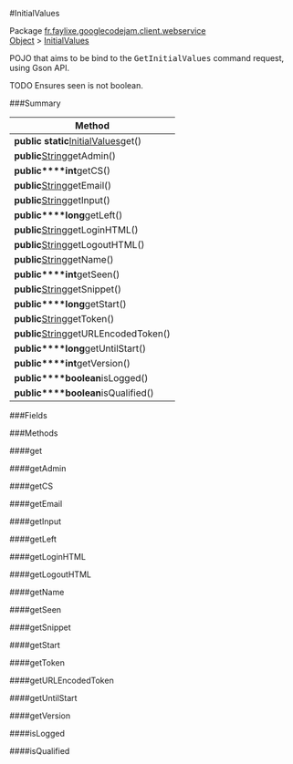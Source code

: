 #InitialValues

Package [fr.faylixe.googlecodejam.client.webservice](nullfr/faylixe/googlecodejam/client/webservice)<br>
[Object]() > [InitialValues]()

<p>POJO that aims to be bind to the <tt>GetInitialValues</tt>
 command request, using Gson API.</p>
 
 TODO Ensures seen is not boolean.

###Summary


| Method |
| --- |
| **public static**[InitialValues]()get() |
| **public**[String]()getAdmin() |
| **public****int**getCS() |
| **public**[String]()getEmail() |
| **public**[String]()getInput() |
| **public****long**getLeft() |
| **public**[String]()getLoginHTML() |
| **public**[String]()getLogoutHTML() |
| **public**[String]()getName() |
| **public****int**getSeen() |
| **public**[String]()getSnippet() |
| **public****long**getStart() |
| **public**[String]()getToken() |
| **public**[String]()getURLEncodedToken() |
| **public****long**getUntilStart() |
| **public****int**getVersion() |
| **public****boolean**isLogged() |
| **public****boolean**isQualified() |

###Fields


###Methods

####get


####getAdmin


####getCS


####getEmail


####getInput


####getLeft


####getLoginHTML


####getLogoutHTML


####getName


####getSeen


####getSnippet


####getStart


####getToken


####getURLEncodedToken


####getUntilStart


####getVersion


####isLogged


####isQualified


